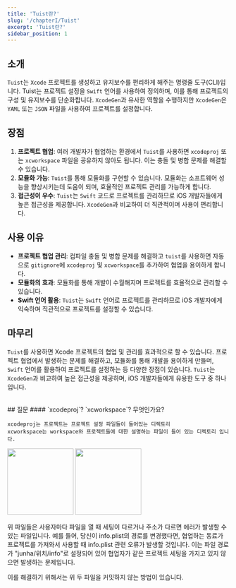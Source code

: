 ```yaml
---
title: 'Tuist란?'
slug: '/chapterI/Tuist'
excerpt: 'Tuist란?'
sidebar_position: 1
---
```


## **소개**

`Tuist`는 `Xcode` 프로젝트를 생성하고 유지보수를 편리하게 해주는 명령줄 도구(CLI)입니다. Tuist는 프로젝트 설정을 `Swift` 언어를 사용하여 정의하며, 이를 통해 프로젝트의 구성 및 유지보수를 단순화합니다. `XcodeGen`과 유사한 역할을 수행하지만 `XcodeGen`은 `YAML` 또는 `JSON` 파일을 사용하여 프로젝트를 설정합니다.

## **장점**

1. **프로젝트 협업**: 여러 개발자가 협업하는 환경에서 `Tuist`를 사용하면 `xcodeproj` 또는 `xcworkspace` 파일을 공유하지 않아도 됩니다. 이는 충돌 및 병합 문제를 해결할 수 있습니다.
2. **모듈화 가능**: `Tuist`를 통해 모듈화를 구현할 수 있습니다. 모듈화는 소프트웨어 성능을 향상시키는데 도움이 되며, 효율적인 프로젝트 관리를 가능하게 합니다.
3. **접근성이 우수**: `Tuist`는 `Swift` 코드로 프로젝트를 관리하므로 iOS 개발자들에게 높은 접근성을 제공합니다. `XcodeGen`과 비교하여 더 직관적이며 사용이 편리합니다.

## **사용 이유**

- **프로젝트 협업 관리**: 컴파일 충돌 및 병합 문제를 해결하고 `tuist`를 사용하면 자동으로 `gitignore`에 `xcodeproj` 및 `xcworkspace`를 추가하여 협업을 용이하게 합니다.
- **모듈화의 효과**: 모듈화를 통해 개발이 수월해지며 프로젝트를 효율적으로 관리할 수 있습니다.
- **Swift 언어 활용**: `Tuist`는 `Swift` 언어로 프로젝트를 관리하므로 iOS 개발자에게 익숙하며 직관적으로 프로젝트를 설정할 수 있습니다.

## **마무리**

`Tuist`를 사용하면 Xcode 프로젝트의 협업 및 관리를 효과적으로 할 수 있습니다. 프로젝트 협업에서 발생하는 문제를 해결하고, 모듈화를 통해 개발을 용이하게 만들며, `Swift` 언어를 활용하여 프로젝트를 설정하는 등 다양한 장점이 있습니다. `Tuist`는 `XcodeGen`과 비교하여 높은 접근성을 제공하며, iOS 개발자들에게 유용한 도구 중 하나입니다.

<br/>
## 질문
#### `xcodeproj`? `xcworkspace`? 무엇인가요?

```
xcodeproj는 프로젝트는 프로젝트 설정 파일들이 들어있는 디렉토리
xcworkspace는 workspace와 프로젝트들에 대한 설명하는 파일이 들어 있는 디렉토리 입니다.
```

<img src="https://i.imghippo.com/files/04FY41722855186.png" alt="" border="0" width="150" height="150"/>

<img src="https://i.imghippo.com/files/ZNsyz1722855207.png" alt="" border="0" width="150" height="150"/>

위 파일들은 사용자마다 파일을 열 때 세팅이 다르거나 주소가 다르면 에러가 발생할 수 있는 파일입니다. 예를 들어, 당신이 info.plist의 경로를 변경했다면, 협업하는 동료가 프로젝트를 가져와서 사용할 때 info.plist 관련 오류가 발생할 것입니다. 이는 파일 경로가 "junha/위치/info"로 설정되어 있어 협업자가 같은 프로젝트 세팅을 가지고 있지 않으면 발생하는 문제입니다.

이를 해결하기 위해서는 위 두 파일을 커밋하지 않는 방법이 있습니다.
